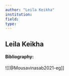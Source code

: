 ```yaml
---
author: "Leila Keikha"
institution:
field:
type:
---
```


## Leila Keikha
#### Bibliography:

![[@Mousavinasab2021-eg]]